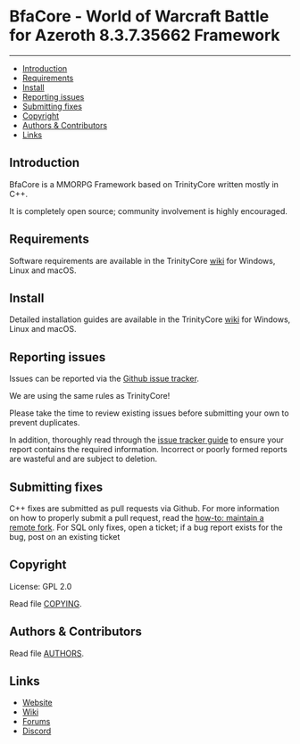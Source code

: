 # BfaCore - World of Warcraft Battle for Azeroth 8.3.7.35662 Framework

--------------


* [Introduction](#introduction)
* [Requirements](#requirements)
* [Install](#install)
* [Reporting issues](#reporting-issues)
* [Submitting fixes](#submitting-fixes)
* [Copyright](#copyright)
* [Authors &amp; Contributors](#authors--contributors)
* [Links](#links)

## Introduction

BfaCore is a MMORPG Framework based on TrinityCore written  mostly in C++.

It is completely open source; community involvement is highly encouraged.


## Requirements

Software requirements are available in the TrinityCore [wiki](https://trinitycore.atlassian.net/wiki/spaces/tc/pages/2130068/Requirements) for
Windows, Linux and macOS.


## Install

Detailed installation guides are available in the TrinityCore [wiki](https://trinitycore.atlassian.net/wiki/spaces/tc/pages/2130077/Installation+Guide) for
Windows, Linux and macOS.

## Reporting issues

Issues can be reported via the [Github issue tracker](https://github.com/DisturbedNoob/BfaCore/labels/Branch-master).

We are using the same rules as TrinityCore!

Please take the time to review existing issues before submitting your own to
prevent duplicates.

In addition, thoroughly read through the [issue tracker guide](https://community.trinitycore.org/topic/37-the-trinitycore-issuetracker-and-you/) to ensure
your report contains the required information. Incorrect or poorly formed
reports are wasteful and are subject to deletion.


## Submitting fixes

C++ fixes are submitted as pull requests via Github. For more information on how to
properly submit a pull request, read the [how-to: maintain a remote fork](https://community.trinitycore.org/topic/9002-howto-maintain-a-remote-fork-for-pull-requests-tortoisegit/).
For SQL only fixes, open a ticket; if a bug report exists for the bug, post on an existing ticket


## Copyright

License: GPL 2.0

Read file [COPYING](COPYING).


## Authors &amp; Contributors

Read file [AUTHORS](AUTHORS).


## Links

* [Website](https://www.trinitycore.org)
* [Wiki](https://www.trinitycore.info)
* [Forums](https://community.trinitycore.org)
* [Discord](https://discord.trinitycore.org/)